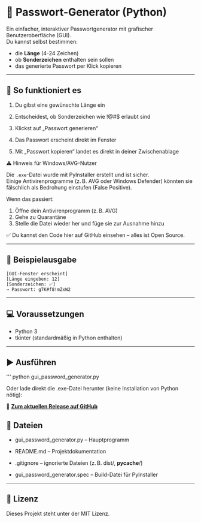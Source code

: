 # 🔐 Passwort-Generator (Python)

Ein einfacher, interaktiver Passwortgenerator mit grafischer Benutzeroberfläche (GUI).  
Du kannst selbst bestimmen:

- die **Länge** (4-24 Zeichen)
- ob **Sonderzeichen** enthalten sein sollen
- das generierte Passwort per Klick kopieren

---

## 🚀 So funktioniert es

1. Du gibst eine gewünschte Länge ein

2. Entscheidest, ob Sonderzeichen wie !@#$ erlaubt sind

3. Klickst auf „Passwort generieren“

4. Das Passwort erscheint direkt im Fenster

5. Mit „Passwort kopieren“ landet es direkt in deiner Zwischenablage

⚠️ Hinweis für Windows/AVG-Nutzer

Die `.exe`-Datei wurde mit PyInstaller erstellt und ist sicher.  
Einige Antivirenprogramme (z. B. AVG oder Windows Defender) könnten sie fälschlich als Bedrohung einstufen (False Positive).

Wenn das passiert:

1. Öffne dein Antivirenprogramm (z. B. AVG)
2. Gehe zu Quarantäne
3. Stelle die Datei wieder her und füge sie zur Ausnahme hinzu

✅ Du kannst den Code hier auf GitHub einsehen – alles ist Open Source.


---

## 🧪 Beispielausgabe

```
[GUI-Fenster erscheint]
[Länge eingeben: 12]
[Sonderzeichen: ✅]
→ Passwort: g7K#f8!mZxW2

```

---

## 💻 Voraussetzungen

- Python 3
- tkinter (standardmäßig in Python enthalten)
---

## ▶️ Ausführen
'''
python gui_password_generator.py

Oder lade direkt die .exe-Datei herunter (keine Installation von Python nötig):

🔗 **[Zum aktuellen Release auf GitHub](https://github.com/admin-evil/password-generator/releases/latest)**


## 📁 Dateien

- gui_password_generator.py – Hauptprogramm

- README.md – Projektdokumentation

- .gitignore – ignorierte Dateien (z. B. dist/, __pycache__/)

- gui_password_generator.spec – Build-Datei für PyInstaller

---

## 📝 Lizenz

Dieses Projekt steht unter der MIT Lizenz.

